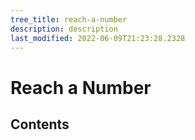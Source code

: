 ```yaml
---
tree_title: reach-a-number
description: description
last_modified: 2022-06-09T21:23:28.2328
---
```


# Reach a Number

## Contents
